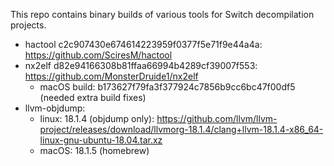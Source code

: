 This repo contains binary builds of various tools for Switch decompilation projects.

* hactool c2c907430e674614223959f0377f5e71f9e44a4a: https://github.com/SciresM/hactool
* nx2elf d82e94166308b81ffaa66994b4289cf39007f553: https://github.com/MonsterDruide1/nx2elf
    * macOS build: b173627f79fa3f377924c7856b9cc6bc47f00df5 (needed extra build fixes)
* llvm-objdump:
    * linux: 18.1.4 (objdump only): https://github.com/llvm/llvm-project/releases/download/llvmorg-18.1.4/clang+llvm-18.1.4-x86_64-linux-gnu-ubuntu-18.04.tar.xz
    * macOS: 18.1.5 (homebrew)
